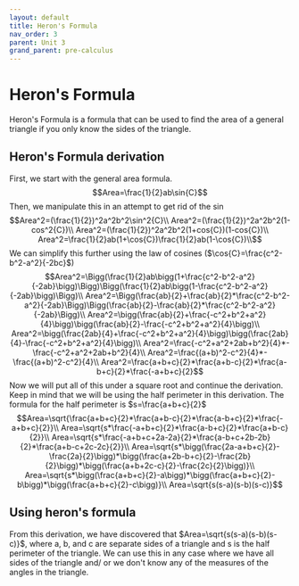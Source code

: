 ```yaml
---
layout: default
title: Heron's Formula
nav_order: 3
parent: Unit 3
grand_parent: pre-calculus
---
```

# Heron's Formula
Heron's Formula is a formula that can be used to find the area of a general triangle if you only know the sides of the triangle.
## Heron's Formula derivation
First, we start with the general area formula.
$$Area=\frac{1}{2}ab\sin{C}$$
Then, we manipulate this in an attempt to get rid of the $\sin$
$$Area^2=(\frac{1}{2})^2a^2b^2\sin^2{C}\\
Area^2=(\frac{1}{2})^2a^2b^2(1-cos^2{C})\\
Area^2=(\frac{1}{2})^2a^2b^2(1+cos{C})(1-cos{C})\\
Area^2=\frac{1}{2}ab(1+\cos{C})\frac{1}{2}ab(1-\cos{C})\\$$
We can simplify this further using the law of cosines ($\cos{C}=\frac{c^2-b^2-a^2}{-2bc}$)
$$Area^2=\Bigg(\frac{1}{2}ab\bigg(1+\frac{c^2-b^2-a^2}{-2ab}\bigg)\Bigg)\Bigg(\frac{1}{2}ab\bigg(1-\frac{c^2-b^2-a^2}{-2ab}\bigg)\Bigg)\\
Area^2=\Bigg(\frac{ab}{2}+\frac{ab}{2}*\frac{c^2-b^2-a^2}{-2ab}\Bigg)\Bigg(\frac{ab}{2}-\frac{ab}{2}*\frac{c^2-b^2-a^2}{-2ab}\Bigg)\\
Area^2=\bigg(\frac{ab}{2}+\frac{-c^2+b^2+a^2}{4}\bigg)\bigg(\frac{ab}{2}-\frac{-c^2+b^2+a^2}{4}\bigg)\\
Area^2=\bigg(\frac{2ab}{4}+\frac{-c^2+b^2+a^2}{4}\bigg)\bigg(\frac{2ab}{4}-\frac{-c^2+b^2+a^2}{4}\bigg)\\
Area^2=\frac{-c^2+a^2+2ab+b^2}{4}*-\frac{-c^2+a^2+2ab+b^2}{4}\\
Area^2=\frac{(a+b)^2-c^2}{4}*-\frac{(a+b)^2-c^2}{4}\\
Area^2=\frac{a+b+c}{2}*\frac{a+b-c}{2}*\frac{a-b+c}{2}*\frac{-a+b+c}{2}$$
Now we will put all of this under a square root and continue the derivation. Keep in mind that we will be using the half perimeter in this derivation. The formula for the half perimeter is $s=\frac{a+b+c}{2}$
$$Area=\sqrt{\frac{a+b+c}{2}*\frac{a+b-c}{2}*\frac{a-b+c}{2}*\frac{-a+b+c}{2}}\\
Area=\sqrt{s*\frac{-a+b+c}{2}*\frac{a-b+c}{2}*\frac{a+b-c}{2}}\\
Area=\sqrt{s*\frac{-a+b+c+2a-2a}{2}*\frac{a-b+c+2b-2b}{2}*\frac{a+b-c+2c-2c}{2}}\\
Area=\sqrt{s*\bigg(\frac{2a-a+b+c}{2}-\frac{2a}{2}\bigg)*\bigg(\frac{a+2b-b+c}{2}-\frac{2b}{2}\bigg)*\bigg(\frac{a+b+2c-c}{2}-\frac{2c}{2}\bigg)}\\
Area=\sqrt{s*\bigg(\frac{a+b+c}{2}-a\bigg)*\bigg(\frac{a+b+c}{2}-b\bigg)*\bigg(\frac{a+b+c}{2}-c\bigg)}\\
Area=\sqrt{s(s-a)(s-b)(s-c)}$$
## Using heron's formula
From this derivation, we have discovered that $Area=\sqrt{s(s-a)(s-b)(s-c)}$, where a, b, and c are separate sides of a triangle and s is the half perimeter of the triangle. We can use this in any case where we have all sides of the triangle and/ or we don't know any of the measures of the angles in the triangle.